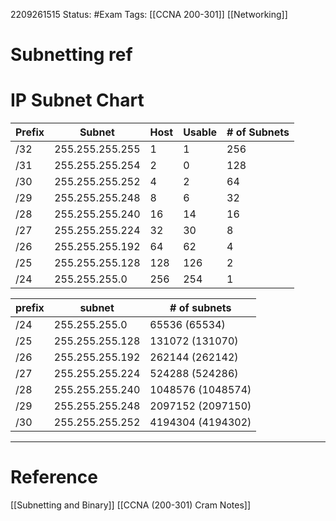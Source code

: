 2209261515
	Status: #Exam
		Tags: [[CCNA 200-301]] [[Networking]]

# Subnetting ref
# IP Subnet Chart

|Prefix| Subnet|	Host	|Usable| # of Subnets|
|------|----------|-----|-------|-----------|
|/32	|255.255.255.255	|1	|1|256|
|/31	|255.255.255.254	|2	|0|128|
|/30	|255.255.255.252	|4	|2|64|
|/29	|255.255.255.248	|8	 |6|32|
|/28	|255.255.255.240	|16	|14|16|
|/27	|255.255.255.224	|32	|30|8|
|/26	|255.255.255.192	|64	|62|4|
|/25	|255.255.255.128	|128	|126|2|
|/24	|255.255.255.0	|256	|254|1|


|prefix| subnet| # of subnets|
|-------|------|-------------|
|/24	|255.255.255.0	|65536 (65534)	|
|/25	|255.255.255.128	|131072 (131070)	|
|/26	|255.255.255.192	|262144 (262142)	|
|/27	|255.255.255.224	|524288 (524286)|
|/28	|255.255.255.240	|1048576 (1048574)	|
|/29	|255.255.255.248	|2097152 (2097150)|
|/30	|255.255.255.252	|4194304 (4194302)|

---
# Reference
[[Subnetting and Binary]]
[[CCNA (200-301) Cram Notes]]
